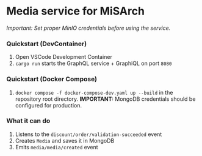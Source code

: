 # Media service for MiSArch

*Important: Set proper MinIO credentials before using the service.*

### Quickstart (DevContainer)

1. Open VSCode Development Container
2. `cargo run` starts the GraphQL service + GraphiQL on port `8080`

### Quickstart (Docker Compose)

1. `docker compose -f docker-compose-dev.yaml up --build` in the repository root directory. **IMPORTANT:** MongoDB credentials should be configured for production.

### What it can do

1. Listens to the `discount/order/validation-succeeded` event
2. Creates `Media` and saves it in MongoDB
3. Emits `media/media/created` event